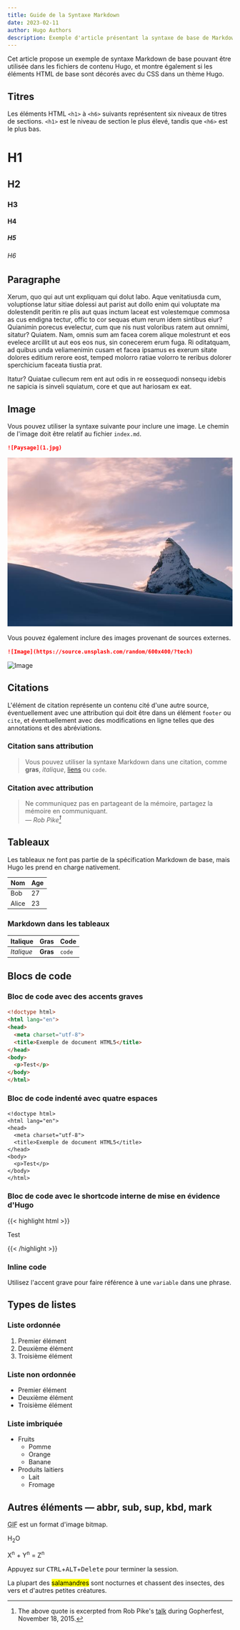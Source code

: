 ```yaml
---
title: Guide de la Syntaxe Markdown
date: 2023-02-11
author: Hugo Authors
description: Exemple d'article présentant la syntaxe de base de Markdown et le formatage des éléments HTML.
---
```


Cet article propose un exemple de syntaxe Markdown de base pouvant être utilisée dans les fichiers de contenu Hugo, et montre également si les éléments HTML de base sont décorés avec du CSS dans un thème Hugo.
<!--more-->

## Titres

Les éléments HTML `<h1>` à `<h6>` suivants représentent six niveaux de titres de sections. `<h1>` est le niveau de section le plus élevé, tandis que `<h6>` est le plus bas.

# H1

## H2

### H3

#### H4

##### H5

###### H6

## Paragraphe

Xerum, quo qui aut unt expliquam qui dolut labo. Aque venitatiusda cum, voluptionse latur sitiae dolessi aut parist aut dollo enim qui voluptate ma dolestendit peritin re plis aut quas inctum laceat est volestemque commosa as cus endigna tectur, offic to cor sequas etum rerum idem sintibus eiur? Quianimin porecus evelectur, cum que nis nust voloribus ratem aut omnimi, sitatur? Quiatem. Nam, omnis sum am facea corem alique molestrunt et eos evelece arcillit ut aut eos eos nus, sin conecerem erum fuga. Ri oditatquam, ad quibus unda veliamenimin cusam et facea ipsamus es exerum sitate dolores editium rerore eost, temped molorro ratiae volorro te reribus dolorer sperchicium faceata tiustia prat.

Itatur? Quiatae cullecum rem ent aut odis in re eossequodi nonsequ idebis ne sapicia is sinveli squiatum, core et que aut hariosam ex eat.

## Image

Vous pouvez utiliser la syntaxe suivante pour inclure une image. Le chemin de l'image doit être relatif au fichier `index.md`.

```markdown
![Paysage](1.jpg)

```

![Paysage](1.jpg)

Vous pouvez également inclure des images provenant de sources externes.

```markdown
![Image](https://source.unsplash.com/random/600x400/?tech)
```

![Image](https://source.unsplash.com/random/600x400/?tech)

## Citations

L'élément de citation représente un contenu cité d'une autre source, éventuellement avec une attribution qui doit être dans un élément `footer` ou `cite`, et éventuellement avec des modifications en ligne telles que des annotations et des abréviations.


### Citation sans attribution

> Vous pouvez utiliser la syntaxe Markdown dans une citation, comme **gras**, _italique_, [liens](https://gohugo.io/) ou `code`.

### Citation avec attribution

> Ne communiquez pas en partageant de la mémoire, partagez la mémoire en communiquant.<br> 
> — <cite>Rob Pike[^1]</cite>


[^1]: The above quote is excerpted from Rob Pike's [talk](https://www.youtube.com/watch?v=PAAkCSZUG1c) during Gopherfest, November 18, 2015.
[^1]: La citation ci-dessus est extraite du [discours](https://www.youtube.com/watch?v=PAAkCSZUG1c) de Rob Pike durant Gopherfest, le 18 novembre 2015.

## Tableaux

Les tableaux ne font pas partie de la spécification Markdown de base, mais Hugo les prend en charge nativement.


   Nom | Age
--------|------
    Bob | 27
  Alice | 23

### Markdown dans les tableaux

| Italique   | Gras     | Code   |
| --------  | -------- | ------ |
| *Italique* | **Gras** | `code` |

## Blocs de code

### Bloc de code avec des accents graves

```html
<!doctype html>
<html lang="en">
<head>
  <meta charset="utf-8">
  <title>Exemple de document HTML5</title>
</head>
<body>
  <p>Test</p>
</body>
</html>
```

### Bloc de code indenté avec quatre espaces

    <!doctype html>
    <html lang="en">
    <head>
      <meta charset="utf-8">
      <title>Exemple de document HTML5</title>
    </head>
    <body>
      <p>Test</p>
    </body>
    </html>

### Bloc de code avec le shortcode interne de mise en évidence d'Hugo

{{< highlight html >}}
<!doctype html>
<html lang="en">
<head>
  <meta charset="utf-8">
  <title>Exemple de document HTML5</title>
</head>
<body>
  <p>Test</p>
</body>
</html>
{{< /highlight >}}

### Inline code

Utilisez l'accent grave pour faire référence à une `variable` dans une phrase.

## Types de listes

### Liste ordonnée

1. Premier élément
2. Deuxième élément
3. Troisième élément

### Liste non ordonnée

* Premier élément
* Deuxième élément
* Troisième élément

### Liste imbriquée

* Fruits
  * Pomme
  * Orange
  * Banane
* Produits laitiers
  * Lait
  * Fromage

## Autres éléments — abbr, sub, sup, kbd, mark

<abbr title="Graphics Interchange Format">GIF</abbr> est un format d'image bitmap.

H<sub>2</sub>O

X<sup>n</sup> + Y<sup>n</sup> = Z<sup>n</sup>

Appuyez sur <kbd>CTRL</kbd>+<kbd>ALT</kbd>+<kbd>Delete</kbd> pour terminer la session.

La plupart des <mark>salamandres</mark> sont nocturnes et chassent des insectes, des vers et d'autres petites créatures.